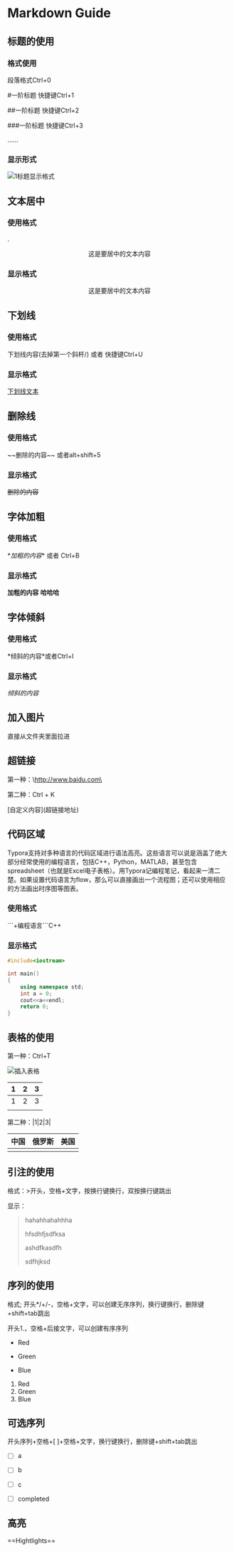 # Markdown  Guide

## 标题的使用

### 格式使用

段落格式Ctrl+0

#一阶标题 快捷键Ctrl+1

##一阶标题 快捷键Ctrl+2

###一阶标题 快捷键Ctrl+3

......

### 显示形式

![1标题显示格式](https://github.com/xiaojkql/Handy-Command-Code/blob/master/Markdown/Pic/1%E6%A0%87%E9%A2%98%E6%98%BE%E7%A4%BA%E6%A0%BC%E5%BC%8F.png)

## 文本居中

### 使用格式

  .<center>这是要居中的文本内容</center>

### 显示格式

<center>这是要居中的文本内容</center>

## 下划线

### 使用格式

</u>下划线内容</u>(去掉第一个斜杆/)  或者 快捷键Ctrl+U

### 显示格式

<u>下划线文本</u>

## 删除线

### 使用格式

\~~删除的内容~~  或者alt+shift+5

### 显示格式

~~删除的内容~~

## 字体加粗

### 使用格式

\**加粗的内容**  或者  Ctrl+B

### 显示格式

**加粗的内容**  **哈哈哈**

## 字体倾斜

### 使用格式

\*倾斜的内容*或者Ctrl+I

### 显示格式

*倾斜的内容* 

## 加入图片

直接从文件夹里面拉进

## 超链接

第一种：\http://www.baidu.com\

第二种：Ctrl + K

\[自定义内容](超链接地址) 

## 代码区域

Typora支持对多种语言的代码区域进行语法高亮。这些语言可以说是涵盖了绝大部分经常使用的编程语言，包括C++，Python，MATLAB，甚至包含spreadsheet（也就是Excel电子表格）。用Typora记编程笔记，看起来一清二楚。如果设置代码语言为flow，那么可以直接画出一个流程图；还可以使用相应的方法画出时序图等图表。

### 使用格式

\```+编程语言```C++

### 显示格式

``````c++
#include<iostream>

int main()
{
    using namespace std;
	int a = 0;
    cout<<a<<endl;
    return 0;
}
``````

## 表格的使用

第一种：Ctrl+T

![插入表格](https://github.com/xiaojkql/Handy-Command-Code/blob/master/Markdown/Pic/%E6%8F%92%E5%85%A5%E8%A1%A8%E6%A0%BC.png)

|  1   |  2   |  3   |
| :--: | :--: | :--: |
|  1   |  2   |  3   |
|      |      |      |

第二种：\|1|2|3|

| 中国 | 俄罗斯 | 美国 |
| ---- | ------ | ---- |
|      |        |      |

## 引注的使用

格式：>开头，空格+文字，按换行键换行，双按换行键跳出

显示：

> hahahhahahhha
>
> hfsdhfjsdfksa
>
> ashdfkasdfh
>
> sdfhjksd

## 序列的使用

格式; 开头*/+/-，空格+文字，可以创建无序序列，换行键换行，删除键+shift+tab跳出

开头1.，空格+后接文字，可以创建有序序列

*   Red
+   Green
-   Blue

1.  Red
2.  Green
3.  Blue

## 可选序列

开头序列+空格+[ ]+空格+文字，换行键换行，删除键+shift+tab跳出

- [ ] a
+ [ ] b
* [ ] c
- [ ] completed

## 高亮

==Hightlights==

